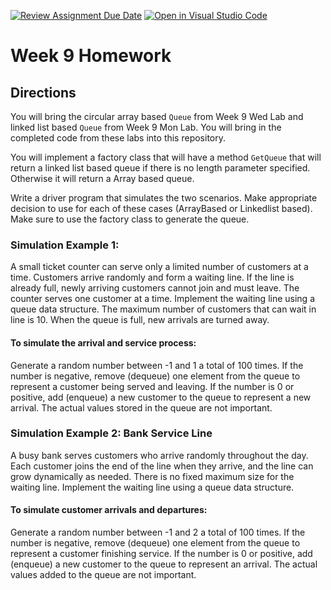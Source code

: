 [![Review Assignment Due Date](https://classroom.github.com/assets/deadline-readme-button-22041afd0340ce965d47ae6ef1cefeee28c7c493a6346c4f15d667ab976d596c.svg)](https://classroom.github.com/a/VA6FTQIx)
[![Open in Visual Studio Code](https://classroom.github.com/assets/open-in-vscode-2e0aaae1b6195c2367325f4f02e2d04e9abb55f0b24a779b69b11b9e10269abc.svg)](https://classroom.github.com/online_ide?assignment_repo_id=21244302&assignment_repo_type=AssignmentRepo)
# Week 9 Homework

## Directions

You will bring the circular array based `Queue` from Week 9 Wed Lab and linked list based `Queue` from Week 9 Mon Lab. You will bring in the completed code from these labs into this repository.

You will implement a factory class that will have a method `GetQueue` that will return a linked list based queue if there is no length parameter specified. Otherwise it will return a Array based queue.

Write a driver program that simulates the two scenarios. Make appropriate decision to use for each of these cases (ArrayBased or Linkedlist based). Make sure to use the factory class to generate the queue.

### Simulation Example 1:

A small ticket counter can serve only a limited number of customers at a time. Customers arrive randomly and form a waiting line. If the line is already full, newly arriving customers cannot join and must leave. The counter serves one customer at a time. Implement the waiting line using a queue data structure. The maximum number of customers that can wait in line is 10. When the queue is full, new arrivals are turned away.

#### To simulate the arrival and service process:

Generate a random number between -1 and 1 a total of 100 times. If the number is negative, remove (dequeue) one element from the queue to represent a customer being served and leaving. If the number is 0 or positive, add (enqueue) a new customer to the queue to represent a new arrival. The actual values stored in the queue are not important.

### Simulation Example 2: Bank Service Line

A busy bank serves customers who arrive randomly throughout the day. Each customer joins the end of the line when they arrive, and the line can grow dynamically as needed. There is no fixed maximum size for the waiting line. Implement the waiting line using a queue data structure.

#### To simulate customer arrivals and departures:

Generate a random number between -1 and 2 a total of 100 times. If the number is negative, remove (dequeue) one element from the queue to represent a customer finishing service. If the number is 0 or positive, add (enqueue) a new customer to the queue to represent an arrival. The actual values added to the queue are not important. 


